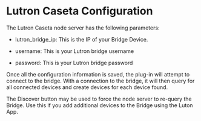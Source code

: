 
# Lutron Caseta Configuration

The Lutron Caseta node server has the following parameters:

 * lutron\_bridge\_ip: This is the IP of your Bridge Device.

 * username: This is your Lutron bridge username

 * password: This is your Lutron bridge password

Once all the configuration information is saved, the plug-in will attempt
to connect to the bridge.  With a connection to the bridge, it will then
query for all connected devices and create devices for each device found.

The Discover button may be used to force the node server to re-query the Bridge. Use this if you add additional devices to the Bridge using the Luton App.
